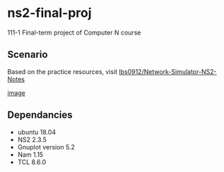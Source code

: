 # ns2-final-proj
111-1 Final-term project of Computer N course

## Scenario
Based on the practice resources, visit [lbs0912/Network-Simulator-NS2-Notes](https://github.com/lbs0912/Network-Simulator-NS2-Notes)  

[image](https://github.com/riddickAlo/ns2-final-proj/blob/main/System%20distruibution.PNG)

## Dependancies
- ubuntu 18.04
- NS2 2.3.5
- Gnuplot version 5.2
- Nam 1.15
- TCL 8.6.0


